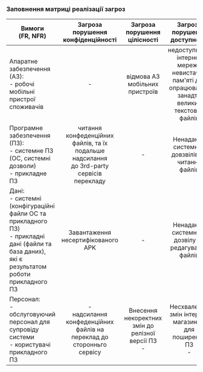 ### Заповнення матриці реалізації загроз

| Вимоги<br>(FR, NFR)      | Загроза<br>порушення<br>конфіденційності | Загроза<br>порушення<br>цілісності | Загроза<br>порушення<br>доступності |
|-------------|:------------------------:|:------------------------:|:------------------------:|
| Апаратне забезпечення (АЗ):<br>- робочі мобільні пристрої споживачів |      -      |  відмова АЗ мобільних пристроїв  |  недоступність інтернет мережи<br>невистачає пам'яті для опрацювання занадто великих текстових файлів  |
| Програмне забезпечення (ПЗ):<br>- системне ПЗ (ОС, системні дозволи)<br>- прикладне ПЗ |  читання конфеденційних файлів, та їх подальше надсилання<br> до 3rd-party сервісів перекладу  |      -      |   Ненадання системних довзвілів на читання файлів  |
| Дані:<br>- системні (конфігураційні файли ОС та прикладного ПЗ)<br>- прикладні дані (файли та база даних), які є результатом роботи прикладного ПЗ |     Завантаження несертифікованого APK      |      -      |    Ненадання системного дозвілу на редагування файлів     |
| Персонал:<br>- обслуговуючий персонал для супровіду системи<br>- користувачі прикладного ПЗ |      - <br> надсилання конфеденційних файлів на переклад до сторонньго сервісу     | Внесення некоректних змін до релізної версії ПЗ<br>-   |      Несхвалення змін інтернет магазином для поширення ПЗ<br>-     |
